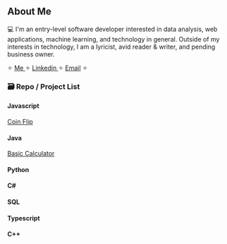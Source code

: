 ## About Me


<!--**kathylam204/kathylam204** is a ✨ _special_ ✨ repository because its `README.md` (this file) appears on your GitHub profile.

Here are some ideas to get you started:-->

💻 I'm an entry-level software developer interested in data analysis, web applications, machine learning, and technology in general. Outside of my interests in technology, I am a lyricist, avid reader & writer, and pending business owner.

✧ <a href= "https://kathylam204.github.io/"> Me </a> ✧ <a href= "https://www.linkedin.com/in/klam204/"> Linkedin </a> ✧ <a href= "mailto: kathylambusiness@gmail.com"> Email</a> ✧

<h3>🗃️ Repo / Project List</h3>
     <h4>Javascript</h4>
     <a href= "https://github.com/kathylam204/coin-flip"> Coin Flip </a>
     <h4>Java</h4>
     <a href= "https://github.com/kathylam204/calculator"> Basic Calculator </a>
     <h4>Python</h4>
     <h4>C#</h4>
     <h4>SQL</h4>
     <h4>Typescript</h4>
     <h4>C++</h4>
     <!--<p>CV</p>
     <a href= "https://github.com/kathylam204"> Github </a> <br>
     <a href= "mailto: kathylambusiness@gmail.com"> Email: kathylambusiness@gmail.com </a>-->
